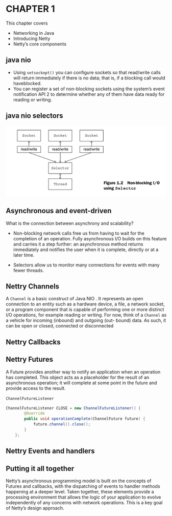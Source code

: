 # CHAPTER 1

This chapter covers

- Networking in Java
- Introducing Netty
- Netty’s core components

## java nio

- Using `setsockopt()` you can configure sockets so that read/write calls will return immediately if there is no data; that is, if a blocking call would haveblocked.
- You can register a set of non-blocking sockets using the system’s event notification API 2 to determine whether any of them have data ready for reading or writing.

## java nio selectors

![java nio selectors](images/java-nio-selector.png)

## Asynchronous and event-driven

What is the connection between asynchrony and scalability?

- Non-blocking network calls free us from having to wait for the completion of an operation. Fully asynchronous I/O builds on this feature and carries it a step further: an asynchronous method returns immediately and notifies the user when it is complete, directly or at a later time.

- Selectors allow us to monitor many connections for events with many fewer threads.

## Nettry Channels

A `Channel` is a basic construct of Java NIO . It represents
an open connection to an entity such as a hardware device, a file, a
network socket, or a program component that is capable of performing
one or more distinct I/O operations, for example reading or writing.
For now, think of a `Channel` as a vehicle for incoming (inbound) and outgoing (out-
bound) data. As such, it can be open or closed, connected or disconnected

## Nettry Callbacks

## Nettry Futures

A Future provides another way to notify an application when an operation has completed.
This object acts as a placeholder for the result of an asynchronous operation;
it will complete at some point in the future and provide access to the result.

`ChannelFutureListener`

```java
ChannelFutureListener CLOSE = new ChannelFutureListener() {
        @Override
        public void operationComplete(ChannelFuture future) {
            future.channel().close();
        }
    };
```

## Nettry Events and handlers

## Putting it all together

Netty’s asynchronous programming model is built on the concepts of Futures and
callbacks, with the dispatching of events to handler methods happening at a deeper
level. Taken together, these elements provide a processing environment that allows
the logic of your application to evolve independently of any concerns with network
operations. This is a key goal of Netty’s design approach.
